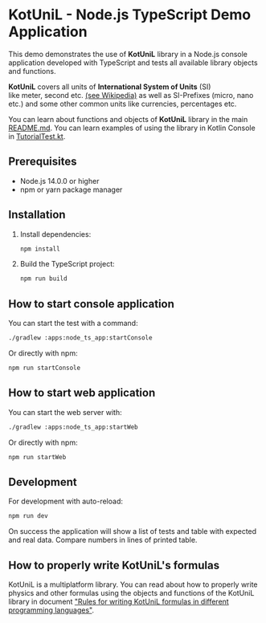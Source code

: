 # KotUniL - Node.js TypeScript Demo Application

This demo demonstrates the use of **KotUniL** library in a Node.js console application developed with TypeScript
and tests all available library objects and functions.

**KotUniL** covers all units of **International System of Units** (SI)  
like meter, second etc. [(see Wikipedia)](https://en.wikipedia.org/wiki/International_System_of_Units)
as well as SI-Prefixes (micro, nano etc.) and some other common units like currencies, percentages etc.

You can learn about functions and objects of **KotUniL** library in the main [README.md](https://github.com/vsirotin/si-units/blob/main/README.md).
You can learn examples of using the library in Kotlin Console in [TutorialTest.kt](https://github.com/vsirotin/si-units/tree/main/apps/jvm/kotlin-console/src/main/kotlin/eu/sirotin/kotunil/app/kotlin/TutorialTest.kt).

## Prerequisites

- Node.js 14.0.0 or higher
- npm or yarn package manager

## Installation

1. Install dependencies:
    ```bash
    npm install
    ```

2. Build the TypeScript project:
    ```bash
    npm run build
    ```

## How to start console application

You can start the test with a command:
```bash
./gradlew :apps:node_ts_app:startConsole
```

Or directly with npm:
```bash
npm run startConsole
```

## How to start web application

You can start the web server with:
```bash
./gradlew :apps:node_ts_app:startWeb
```

Or directly with npm:
```bash
npm run startWeb
```

## Development

For development with auto-reload:
```bash
npm run dev
```

On success the application will show a list of tests and table with expected and real data.
Compare numbers in lines of printed table.

## How to properly write KotUniL's formulas

KotUniL is a multiplatform library.
You can read about how to properly write physics and other formulas
using the objects and functions of the KotUniL library in document
["Rules for writing KotUniL formulas in different programming languages"](https://github.com/vsirotin/si-units/blob/main/RulesWritingFormulas.md).
